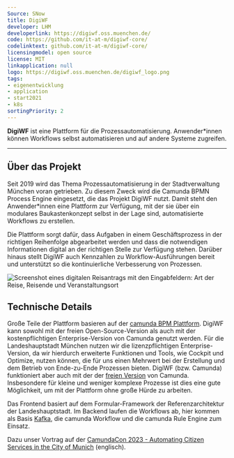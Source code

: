 ```yaml
---
Source: SNow
title: DigiWF
developer: LHM
developerlink: https://digiwf.oss.muenchen.de/
code: https://github.com/it-at-m/digiwf-core/
codelinktext: github.com/it-at-m/digiwf-core/
licensingmodel: open source
license: MIT
linkapplication: null
logo: https://digiwf.oss.muenchen.de/digiwf_logo.png
tags:
- eigenentwicklung
- application
- start2021
- k8s
sortingPriority: 2
---
```

__DigiWF__ ist eine Plattform für die Prozessautomatisierung. Anwender*innen können Workflows selbst automatisieren und auf andere Systeme zugreifen.

---


## Über das Projekt

Seit 2019 wird das Thema Prozessautomatisierung in der Stadtverwaltung München voran getrieben.
Zu diesem Zweck wird die Camunda BPMN Process Engine eingesetzt, die das Projekt DigiWF nutzt.
Damit steht den Anwender*innen eine Plattform zur Verfügung, mit der sie über ein modulares Baukastenkonzept selbst in der Lage sind, automatisierte Workflows zu erstellen.

Die Plattform sorgt dafür, dass Aufgaben in einem Geschäftsprozess in der richtigen Reihenfolge abgearbeitet werden und dass die notwendigen Informationen digital an der richtigen Stelle zur Verfügung stehen.
Darüber hinaus stellt DigiWF auch Kennzahlen zu Workflow-Ausführungen bereit und unterstützt so die kontinuierliche Verbesserung von Prozessen.

![Screenshot eines digitalen Reisantrags mit den Eingabfeldern\: Art der Reise, Reisende und Veranstaltungsort](https://raw.githubusercontent.com/it-at-m/digiwf-core/dev/docs/src/images/platform/screenshot_digiwf_reiseantrag.png)


## Technische Details

Große Teile der Plattform basieren auf der [camunda BPM Plattform](https://camunda.com/platform/).
DigiWF kann sowohl mit der freien Open-Source-Version als auch mit der kostenpflichtigen Enterprise-Version von Camunda genutzt werden.
Für die Landeshauptstadt München nutzen wir die lizenzpflichtigen Enterprise-Version, da wir hierdurch erweiterte Funktionen und Tools, wie Cockpit und Optimize, nutzen können, die für uns einen Mehrwert bei der Erstellung und dem Betrieb von Ende-zu-Ende Prozessen bieten.
DigiWF (bzw. Camunda) funktioniert aber auch mit der der [freien Version](https://camunda.com/pricing/) von Camunda.
Insbesondere für kleine und weniger komplexe Prozesse ist dies eine gute Möglichkeit, um mit der Plattform ohne große Hürde zu arbeiten.

Das Frontend basiert auf dem Formular-Framework der Referenzarchitektur der Landeshauptstadt.
Im Backend laufen die Workflows ab, hier kommen als Basis [Kafka](kafka), die camunda Workflow und die camunda Rule Engine zum Einsatz.

Dazu unser Vortrag auf der [CamundaCon 2023 - Automating Citizen Services in the City of Munich](https://page.camunda.com/camundacon-2023-city-of-munich) (englisch).
